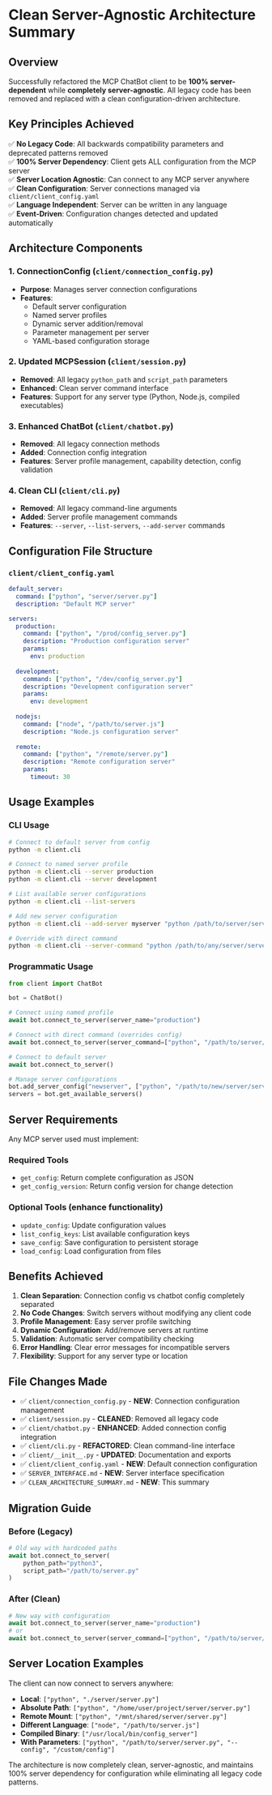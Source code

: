 # Clean Server-Agnostic Architecture Summary

## Overview

Successfully refactored the MCP ChatBot client to be **100% server-dependent** while **completely server-agnostic**. All legacy code has been removed and replaced with a clean configuration-driven architecture.

## Key Principles Achieved

✅ **No Legacy Code**: All backwards compatibility parameters and deprecated patterns removed  
✅ **100% Server Dependency**: Client gets ALL configuration from the MCP server  
✅ **Server Location Agnostic**: Can connect to any MCP server anywhere  
✅ **Clean Configuration**: Server connections managed via `client/client_config.yaml`  
✅ **Language Independent**: Server can be written in any language  
✅ **Event-Driven**: Configuration changes detected and updated automatically  

## Architecture Components

### 1. ConnectionConfig (`client/connection_config.py`)
- **Purpose**: Manages server connection configurations
- **Features**:
  - Default server configuration
  - Named server profiles
  - Dynamic server addition/removal
  - Parameter management per server
  - YAML-based configuration storage

### 2. Updated MCPSession (`client/session.py`)
- **Removed**: All legacy `python_path` and `script_path` parameters
- **Enhanced**: Clean server command interface
- **Features**: Support for any server type (Python, Node.js, compiled executables)

### 3. Enhanced ChatBot (`client/chatbot.py`)
- **Removed**: All legacy connection methods
- **Added**: Connection config integration
- **Features**: Server profile management, capability detection, config validation

### 4. Clean CLI (`client/cli.py`)
- **Removed**: All legacy command-line arguments
- **Added**: Server profile management commands
- **Features**: `--server`, `--list-servers`, `--add-server` commands

## Configuration File Structure

### `client/client_config.yaml`
```yaml
default_server:
  command: ["python", "server/server.py"]
  description: "Default MCP server"

servers:
  production:
    command: ["python", "/prod/config_server.py"]
    description: "Production configuration server"
    params:
      env: production
      
  development:
    command: ["python", "/dev/config_server.py"]
    description: "Development configuration server"
    params:
      env: development
      
  nodejs:
    command: ["node", "/path/to/server.js"]
    description: "Node.js configuration server"
    
  remote:
    command: ["python", "/remote/server.py"]
    description: "Remote configuration server"
    params:
      timeout: 30
```

## Usage Examples

### CLI Usage
```bash
# Connect to default server from config
python -m client.cli

# Connect to named server profile
python -m client.cli --server production
python -m client.cli --server development

# List available server configurations
python -m client.cli --list-servers

# Add new server configuration
python -m client.cli --add-server myserver "python /path/to/server/server.py" "My custom server"

# Override with direct command
python -m client.cli --server-command "python /path/to/any/server/server.py"
```

### Programmatic Usage
```python
from client import ChatBot

bot = ChatBot()

# Connect using named profile
await bot.connect_to_server(server_name="production")

# Connect with direct command (overrides config)
await bot.connect_to_server(server_command=["python", "/path/to/server/server.py"])

# Connect to default server
await bot.connect_to_server()

# Manage server configurations
bot.add_server_config("newserver", ["python", "/path/to/new/server/server.py"], "New server")
servers = bot.get_available_servers()
```

## Server Requirements

Any MCP server used must implement:

### Required Tools
- `get_config`: Return complete configuration as JSON
- `get_config_version`: Return config version for change detection

### Optional Tools (enhance functionality)
- `update_config`: Update configuration values
- `list_config_keys`: List available configuration keys
- `save_config`: Save configuration to persistent storage
- `load_config`: Load configuration from files

## Benefits Achieved

1. **Clean Separation**: Connection config vs chatbot config completely separated
2. **No Code Changes**: Switch servers without modifying any client code
3. **Profile Management**: Easy server profile switching
4. **Dynamic Configuration**: Add/remove servers at runtime
5. **Validation**: Automatic server compatibility checking
6. **Error Handling**: Clear error messages for incompatible servers
7. **Flexibility**: Support for any server type or location

## File Changes Made

- ✅ `client/connection_config.py` - **NEW**: Connection configuration management
- ✅ `client/session.py` - **CLEANED**: Removed all legacy code
- ✅ `client/chatbot.py` - **ENHANCED**: Added connection config integration
- ✅ `client/cli.py` - **REFACTORED**: Clean command-line interface
- ✅ `client/__init__.py` - **UPDATED**: Documentation and exports
- ✅ `client/client_config.yaml` - **NEW**: Default connection configuration
- ✅ `SERVER_INTERFACE.md` - **NEW**: Server interface specification
- ✅ `CLEAN_ARCHITECTURE_SUMMARY.md` - **NEW**: This summary

## Migration Guide

### Before (Legacy)
```python
# Old way with hardcoded paths
await bot.connect_to_server(
    python_path="python3", 
    script_path="/path/to/server.py"
)
```

### After (Clean)
```python
# New way with configuration
await bot.connect_to_server(server_name="production")
# or
await bot.connect_to_server(server_command=["python", "/path/to/server/server.py"])
```

## Server Location Examples

The client can now connect to servers anywhere:

- **Local**: `["python", "./server/server.py"]`
- **Absolute Path**: `["python", "/home/user/project/server/server.py"]`
- **Remote Mount**: `["python", "/mnt/shared/server/server.py"]`
- **Different Language**: `["node", "/path/to/server.js"]`
- **Compiled Binary**: `["/usr/local/bin/config_server"]`
- **With Parameters**: `["python", "/path/to/server/server.py", "--config", "/custom/config"]`

The architecture is now completely clean, server-agnostic, and maintains 100% server dependency for configuration while eliminating all legacy code patterns. 